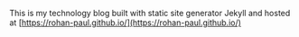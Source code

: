 This is my technology blog built with static site generator Jekyll and hosted at [https://rohan-paul.github.io/](https://rohan-paul.github.io/)
